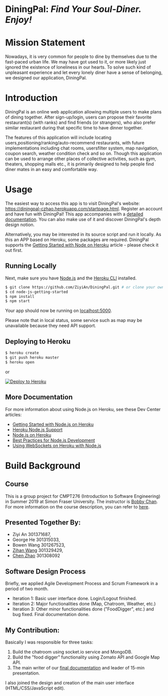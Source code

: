 # DiningPal: *Find Your Soul-Diner. Enjoy!*


# Mission Statement 
Nowadays, it is very common for people to dine by themselves due to the fast-paced urban life. We may have got used to it, or more likely just ignored the existence of loneliness in our hearts. To solve such kind of unpleasant experience and let every lonely diner have a sense of belonging, we designed our application, DiningPal.


# Introduction 

DiningPal is an online web application allowing multiple users to make plans of dining together. After sign-up/login, users can propose their favorite restaurant(s) (with ranks) and find friends (or strangers), who also prefer similar restaurant during that specific time to have dinner together. 

The features of this application will include locating users,positioning/ranking/auto-recommend restaurants, with future implementations including chat rooms, usersfilter system, map navigation, coupon search, weather condition check and so on. Though this application can be used to arrange other places of collective activities, such as gym, theaters, shopping malls etc., it is primarily designed to help people find diner mates in an easy and comfortable way.


# Usage

The easiest way to access this app is to visit DiningPal's website: https://diningpal-czhao.herokuapp.com/startpage.html.  Register an account and have fun with DiningPal! This app accompanies with a [detailed documentation](https://github.com/AndyWangSFU/DiningPal-1/blob/master/Requirement_Document_Segfault_Final_Report.pdf). You can also make use of it and discover DiningPal's depth design notion. 

Alternatively, you may be interested in its source script and run it locally. As this an APP based on Heroku, some packages are required. DiningPal supports the [Getting Started with Node on Heroku](https://devcenter.heroku.com/articles/getting-started-with-nodejs) article - please check it out first.

## Running Locally

Next, make sure you have [Node.js](http://nodejs.org/) and the [Heroku CLI](https://cli.heroku.com/) installed.

```bash
$ git clone https://github.com/ZiyiAn/DiningPal.git # or clone your own fork
$ cd node-js-getting-started
$ npm install
$ npm start
```

Your app should now be running on [localhost:5000](http://localhost:5000/).

Please note that in local status, some service such as map may be unavailable because they need API support.

## Deploying to Heroku

```bash
$ heroku create
$ git push heroku master
$ heroku open
```
or

[![Deploy to Heroku](https://www.herokucdn.com/deploy/button.png)](https://heroku.com/deploy)

## More Documentation

For more information about using Node.js on Heroku, see these Dev Center articles:

- [Getting Started with Node.js on Heroku](https://devcenter.heroku.com/articles/getting-started-with-nodejs)
- [Heroku Node.js Support](https://devcenter.heroku.com/articles/nodejs-support)
- [Node.js on Heroku](https://devcenter.heroku.com/categories/nodejs)
- [Best Practices for Node.js Development](https://devcenter.heroku.com/articles/node-best-practices)
- [Using WebSockets on Heroku with Node.js](https://devcenter.heroku.com/articles/node-websockets)

# Build Background

## Course 
This is a group project for CMPT276 (Introduction to Software Engineering) in Summer 2019 at Simon Fraser University. The instructor is [Bobby Chan](https://www.sfu.ca/computing/people/faculty/bobbychan1.html). For more information on the course description, you can refer to [here](https://www.sfu.ca/students/calendar/2019/summer/courses/cmpt/276.html). 

## Presented Together By:
- Ziyi An 301371687,
- George He 301315033,
- Bowen Wang 301267523,
- [Zihan Wang](https://www.linkedin.com/in/andywangsfu/) 301329429,
- [Chen Zhao](https://www.linkedin.com/in/chen-zhao-13460217a/) 301308092

## Software Design Process

Briefly, we applied Agile Development Process and Scrum Framework in a period of two month. 
- Iteration 1: Basic user interface done. Login/Logout finished.
- Iteration 2: Major functionalities done (Map, Chatroom, Weather, etc.)
- Iteration 3: Other minor functionalities done ("FoodDigger", etc.) and bug fixed. Final documentation done. 

## My Contribution:
Basically I was responsible for three tasks:
1. Build the chatroom using socket.io service and MongoDB.
2. Build the "food digger" functionality using Zomato API and Google Map API. 
3. The main writer of our [final documentation](https://github.com/AndyWangSFU/DiningPal-1/blob/master/Requirement_Document_Segfault_Final_Report.pdf) and leader of 15-min presentation.

I also joined the design and creation of the main user interface (HTML/CSS/JavaScript edit). 
